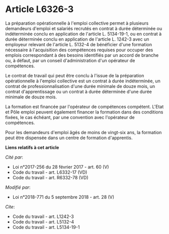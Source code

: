 # Article L6326-3

La préparation opérationnelle à l'emploi collective permet à plusieurs demandeurs d'emploi et salariés recrutés en contrat à
durée déterminée ou indéterminée conclu en application de l'article L. 5134-19-1, ou en contrat à durée déterminée conclu en
application de l'article L. 1242-3 avec un employeur relevant de l'article L. 5132-4 de bénéficier d'une formation nécessaire
à l'acquisition des compétences requises pour occuper des emplois correspondant à des besoins identifiés par un accord de
branche ou, à défaut, par un conseil d'administration d'un opérateur de compétences.

Le contrat de travail qui peut être conclu à l'issue de la préparation opérationnelle à l'emploi collective est un contrat à
durée indéterminée, un contrat de professionnalisation d'une durée minimale de douze mois, un contrat d'apprentissage ou un
contrat à durée déterminée d'une durée minimale de douze mois.

La formation est financée par l'opérateur de compétences compétent. L'Etat et Pôle emploi peuvent également financer la
formation dans des conditions fixées, le cas échéant, par une convention avec l'opérateur de compétences.

Pour les demandeurs d'emploi âgés de moins de vingt-six ans, la formation peut être dispensée dans un centre de formation
d'apprentis.

**Liens relatifs à cet article**

_Cité par_:

  - Loi n°2017-256 du 28 février 2017 - art. 60 (V)
  - Code du travail - art. L6332-17 (VD)
  - Code du travail - art. R6332-78 (VD)

_Modifié par_:

  - Loi n°2018-771 du 5 septembre 2018 - art. 28 (V)

_Cite_:

  - Code du travail - art. L1242-3
  - Code du travail - art. L5132-4
  - Code du travail - art. L5134-19-1
